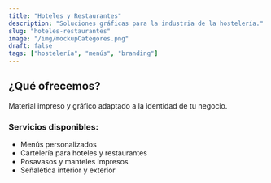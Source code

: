 ```yaml
---
title: "Hoteles y Restaurantes"
description: "Soluciones gráficas para la industria de la hostelería."
slug: "hoteles-restaurantes"
image: "/img/mockupCategores.png"
draft: false
tags: ["hostelería", "menús", "branding"]
---
```


## ¿Qué ofrecemos?
Material impreso y gráfico adaptado a la identidad de tu negocio.

### Servicios disponibles:
- Menús personalizados
- Cartelería para hoteles y restaurantes
- Posavasos y manteles impresos
- Señalética interior y exterior
